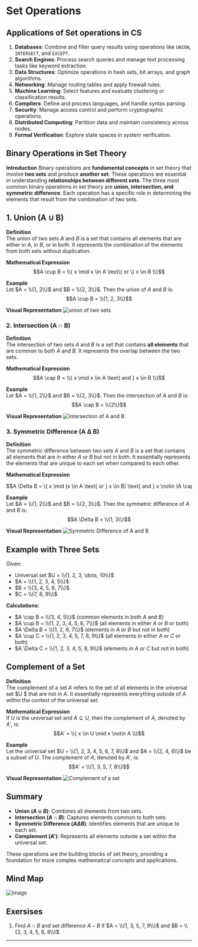 # Set Operations

## Applications of Set operations in CS

1. **Databases**: Combine and filter query results using operations like `UNION`, `INTERSECT`, and `EXCEPT`.
2. **Search Engines**: Process search queries and manage text processing tasks like keyword extraction.
3. **Data Structures**: Optimize operations in hash sets, bit arrays, and graph algorithms.
4. **Networking**: Manage routing tables and apply firewall rules.
5. **Machine Learning**: Select features and evaluate clustering or classification results.
6. **Compilers**: Define and process languages, and handle syntax parsing.
7. **Security**: Manage access control and perform cryptographic operations.
8. **Distributed Computing**: Partition data and maintain consistency across nodes.
9. **Formal Verification**: Explore state spaces in system verification. 

## Binary Operations in Set Theory

**Introduction**
Binary operations are **fundamental concepts** in set theory that involve **two sets** and produce **another set**. These operations are essential in understanding **relationships between different sets**. The three most common binary operations in set theory are **union, intersection, and symmetric difference**. Each operation has a specific role in determining the elements that result from the combination of two sets.

## 1. Union (A ∪ B)

**Definition**  
The union of two sets $A$ and $B$ is a set that contains all elements that are either in $A$, in $B$, or in both. It represents the combination of the elements from both sets without duplication.

**Mathematical Expression**  
$$A \cup B = \\{ x \mid x \in A \text\{ or \} x \in B \\}$$

**Example**  
Let $A = \\{1, 2\\}$ and $B = \\{2, 3\\}$. Then the union of $A$ and $B$ is:
$$A \cup B = \\{1, 2, 3\\}$$

**Visual Representation**
![union of two sets](https://lh3.googleusercontent.com/d/1Kd89R17a6FAt5DfGimXXw4UbXooa92eA)

### 2. Intersection (A ∩ B)

**Definition**  
The intersection of two sets $A$ and $B$ is a set that contains **all elements** that are common to both $A$ and $B$. It represents the overlap between the two sets.

**Mathematical Expression**  
$$A \cap B = \\{ x \mid x \in A \text{ and } x \in B \\}$$

**Example**  
Let $A = \\{1, 2\\}$ and $B = \\{2, 3\\}$. Then the intersection of $A$ and $B$ is:
$$A \cap B = \\{2\\}$$

**Visual Representation**
![intersection of A and B](https://lh3.googleusercontent.com/d/11__DRdGP7Be0-EhiYrodXbJepWl6U9XI)

### 3. Symmetric Difference (A Δ B)

**Definition**  
The symmetric difference between two sets $A$ and $B$ is a set that contains all elements that are in either $A$ or $B$ but not in both. It essentially represents the elements that are unique to each set when compared to each other.

**Mathematical Expression**  
<div style="overflow-x: auto; white-space: nowrap;">
$$A \Delta B = \{ x \mid (x \in A \text{ or } x \in B) \text{ and } x \notin (A \cap B) \}$$
</div>

**Example**  
Let $A = \\{1, 2\\}$ and $B = \\{2, 3\\}$. Then the symmetric difference of $A$ and $B$ is:
$$A \Delta B = \\{1, 3\\}$$

**Visual Representation**
![Symmetric Difference of A and B](https://lh3.googleusercontent.com/d/18Tct6jglCovLJ0dxFTE_EMbvt3tHa8UH)

## Example with Three Sets

Given:
- Universal set $U = \\{1, 2, 3, \dots, 10\\}$
- $A = \\{1, 2, 3, 4, 5\\}$
- $B = \\{3, 4, 5, 6, 7\\}$
- $C = \\{7, 8, 9\\}$

**Calculations:**
- $A \cap B = \\{3, 4, 5\\}$ (common elements in both $A$ and $B$)
- $A \cup B = \\{1, 2, 3, 4, 5, 6, 7\\}$ (all elements in either $A$ or $B$ or both)
- $A \Delta B = \\{1, 2, 6, 7\\}$ (elements in $A$ or $B$ but not in both)
- $A \cup C = \\{1, 2, 3, 4, 5, 7, 8, 9\\}$ (all elements in either $A$ or $C$ or both)
- $A \Delta C = \\{1, 2, 3, 4, 5, 8, 9\\}$ (elements in $A$ or $C$ but not in both)

## Complement of a Set

**Definition**  
The complement of a set $A$ refers to the set of all elements in the universal set $U $ that are not in $A$. It essentially represents everything outside of $A$ within the context of the universal set.

**Mathematical Expression**  
If $U$ is the universal set and $A \subseteq U$, then the complement of $A$, denoted by $A'$, is:
$$A' = \\{ x \in U \mid x \notin A \\}$$

**Example**  
Let the universal set $U = \\{1, 2, 3, 4, 5, 6, 7, 8\\}$ and $A = \\{2, 4, 6\\}$ be a subset of $U$. The complement of $A$, denoted by $A'$, is:
$$A' = \\{1, 3, 5, 7, 8\\}$$

**Visual Representation**
![Complement of a set](https://lh3.googleusercontent.com/d/176wq9aHVbv0UH5DVbX5EoXO3F_Acab0g)

## Summary

- **Union ($A \cup B$)**: Combines all elements from two sets.
- **Intersection ($A \cap B$)**: Captures elements common to both sets.
- **Symmetric Difference ($A \Delta B$)**: Identifies elements that are unique to each set.
- **Complement ($A'$)**: Represents all elements outside a set within the universal set.

These operations are the building blocks of set theory, providing a foundation for more complex mathematical concepts and applications.

## Mind Map
![image](https://lh3.googleusercontent.com/d/1jj8i8Am41OK5pOpWjOJSLHw6s3pAneF8)

## Exersises
1. Find $A \cap B$ and set difference $A - B$ if $A = \\{1, 3, 5, 7, 9\\}$ and $B = \\{2, 3, 4, 5, 6, 8\\}$ 
---


